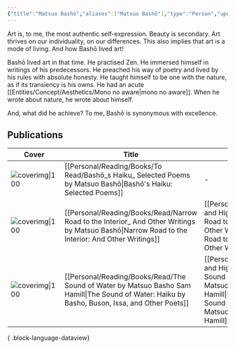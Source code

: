 ```yaml
---
{"title":"Matsuo Bashō","aliases":["Matsuo Bashō"],"type":"Person","updated":"2023-09-25T11:25:05+06:00","dg-publish":true,"dg-note-icon":2,"tags":["person","person/poet","person/writer"],"created":"2023-03-15T22:42:47+06:00","dg-path":"Entities/People/Matsuo Bashō.md","permalink":"/entities/people/matsuo-basho/","dgPassFrontmatter":true,"noteIcon":2}
---
```


Art is, to me, the most authentic self-expression. Beauty is secondary. Art thrives on our individuality, on our differences. This also implies that art is a mode of living. And how Bashō lived art!  

Bashō lived art in that time. He practised Zen. He immersed himself in writings of his predecessors. He preached his way of poetry and lived by his rules with absolute honesty. He taught himself to be one with the nature, as if its transiency is his owns. He had an acute [[Entities/Concept/Aesthetics/Mono no aware\|mono no aware]]. When he wrote about nature, he wrote about himself.  
  
And, what did he achieve? To me, Bashō is synonymous with excellence.

## Publications

| Cover                                                                                                                              | Title                                                                                                                                               | Notes                                                                                                                                                | Tags                                                    |
| ---------------------------------------------------------------------------------------------------------------------------------- | --------------------------------------------------------------------------------------------------------------------------------------------------- | ---------------------------------------------------------------------------------------------------------------------------------------------------- | ------------------------------------------------------- |
| ![coverimg\|100](https://images-na.ssl-images-amazon.com/images/S/compressed.photo.goodreads.com/books/1423193685i/24847533.jpg)   | [[Personal/Reading/Books/To Read/Bashō_s Haiku_ Selected Poems by Matsuo Bashō\|Bashō's Haiku: Selected Poems]]                                  | \-                                                                                                                                                   | #book                                                   |
| ![coverimg\|100](https://books.google.com/books/content?id=1L6SDwAAQBAJ&printsec=frontcover&img=1&zoom=1&edge=curl&source=gbs_api) | [[Personal/Reading/Books/Read/Narrow Road to the Interior_ And Other Writings by Matsuo Bashō\|Narrow Road to the Interior: And Other Writings]] | [[Personal/Reading/Notes and Highlights/Narrow Road to the Interior and Other Writings\|Narrow Road to the Interior and Other Writings]]          | #history #japanese #travel #poetry #medieval #bestreads |
| ![coverimg\|100](https://images-na.ssl-images-amazon.com/images/S/compressed.photo.goodreads.com/books/1320495061i/170371.jpg)     | [[Personal/Reading/Books/Read/The Sound of Water by Matsuo Basho Sam Hamill\|The Sound of Water: Haiku by Basho, Buson, Issa, and Other Poets]]  | [[Personal/Reading/Notes and Highlights/The Sound of Water by Matsuo Basho Sam Hamill\|Notes from The Sound of Water by Matsuo Basho Sam Hamill]] | #book #Literary #Criticism                              |

{ .block-language-dataview}